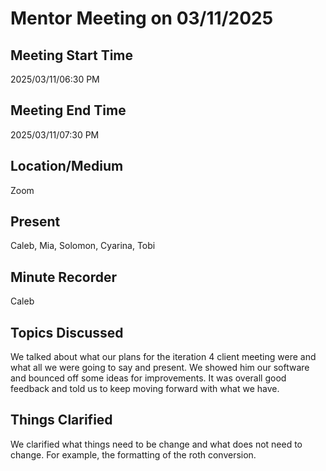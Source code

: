 # Mentor Meeting on 03/11/2025
## Meeting Start Time
2025/03/11/06:30 PM

## Meeting End Time
2025/03/11/07:30 PM

## Location/Medium
Zoom

## Present
Caleb, Mia, Solomon, Cyarina, Tobi

## Minute Recorder
Caleb

## Topics Discussed
We talked about what our plans for the iteration 4 client meeting were and what all we were going to say and present. We showed him our software and bounced off some ideas for improvements. It was overall good feedback and told us to keep moving forward with what we have.

## Things Clarified
We clarified what things need to be change and what does not need to change. For example, the formatting of the roth conversion.
